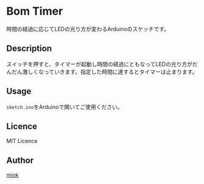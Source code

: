 Bom Timer
====

時間の経過に応じてLEDの光り方が変わるArduinoのスケッチです。

## Description
スイッチを押すと、タイマーが起動し時間の経過にともなってLEDの光り方がだんだん激しくなっていきます。指定した時間に達するとタイマーは止まります。

## Usage
`sketch.ino`をArduinoで開いてご使用ください。

## Licence
MIT Licence

## Author
[miok](https://github.com/miokato)
